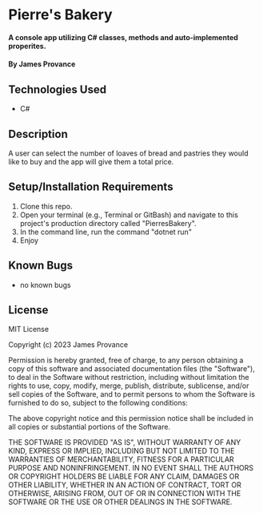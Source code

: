 # Pierre's Bakery

#### A console app utilizing C# classes, methods and auto-implemented properites.

#### By James Provance

## Technologies Used

* C#

## Description
A user can select the number of loaves of bread and pastries they would like to buy and the app will give them a total price.


## Setup/Installation Requirements

1. Clone this repo.
2. Open your terminal (e.g., Terminal or GitBash) and navigate to this project's production directory called "PierresBakery".
3. In the command line, run the command "dotnet run"
4. Enjoy


## Known Bugs

* no known bugs

## License
MIT License

Copyright (c) 2023 James Provance

Permission is hereby granted, free of charge, to any person obtaining a copy
of this software and associated documentation files (the "Software"), to deal
in the Software without restriction, including without limitation the rights
to use, copy, modify, merge, publish, distribute, sublicense, and/or sell
copies of the Software, and to permit persons to whom the Software is
furnished to do so, subject to the following conditions:

The above copyright notice and this permission notice shall be included in all
copies or substantial portions of the Software.

THE SOFTWARE IS PROVIDED "AS IS", WITHOUT WARRANTY OF ANY KIND, EXPRESS OR
IMPLIED, INCLUDING BUT NOT LIMITED TO THE WARRANTIES OF MERCHANTABILITY,
FITNESS FOR A PARTICULAR PURPOSE AND NONINFRINGEMENT. IN NO EVENT SHALL THE
AUTHORS OR COPYRIGHT HOLDERS BE LIABLE FOR ANY CLAIM, DAMAGES OR OTHER
LIABILITY, WHETHER IN AN ACTION OF CONTRACT, TORT OR OTHERWISE, ARISING FROM,
OUT OF OR IN CONNECTION WITH THE SOFTWARE OR THE USE OR OTHER DEALINGS IN THE
SOFTWARE.